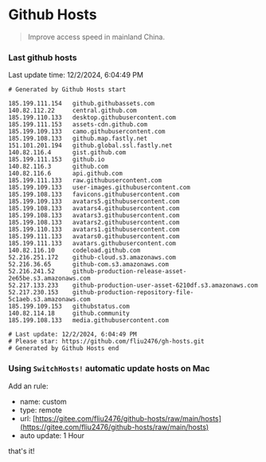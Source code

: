 # Github Hosts

> Improve access speed in mainland China.

### Last github hosts

Last update time: 12/2/2024, 6:04:49 PM

```base
# Generated by Github Hosts start 

185.199.111.154   github.githubassets.com
140.82.112.22     central.github.com
185.199.110.133   desktop.githubusercontent.com
185.199.111.153   assets-cdn.github.com
185.199.109.133   camo.githubusercontent.com
185.199.108.133   github.map.fastly.net
151.101.201.194   github.global.ssl.fastly.net
140.82.116.4      gist.github.com
185.199.111.153   github.io
140.82.116.3      github.com
140.82.116.6      api.github.com
185.199.111.133   raw.githubusercontent.com
185.199.109.133   user-images.githubusercontent.com
185.199.108.133   favicons.githubusercontent.com
185.199.109.133   avatars5.githubusercontent.com
185.199.108.133   avatars4.githubusercontent.com
185.199.108.133   avatars3.githubusercontent.com
185.199.108.133   avatars2.githubusercontent.com
185.199.110.133   avatars1.githubusercontent.com
185.199.111.133   avatars0.githubusercontent.com
185.199.111.133   avatars.githubusercontent.com
140.82.116.10     codeload.github.com
52.216.251.172    github-cloud.s3.amazonaws.com
52.216.36.65      github-com.s3.amazonaws.com
52.216.241.52     github-production-release-asset-2e65be.s3.amazonaws.com
52.217.133.233    github-production-user-asset-6210df.s3.amazonaws.com
52.217.230.153    github-production-repository-file-5c1aeb.s3.amazonaws.com
185.199.109.153   githubstatus.com
140.82.114.18     github.community
185.199.108.133   media.githubusercontent.com

# Last update: 12/2/2024, 6:04:49 PM
# Please star: https://github.com/fliu2476/gh-hosts.git
# Generated by Github Hosts end
```

### Using `SwitchHosts!` automatic update hosts on Mac
Add an rule:
- name: custom
- type: remote
- url: [https://gitee.com/fliu2476/github-hosts/raw/main/hosts](https://gitee.com/fliu2476/github-hosts/raw/main/hosts)
- auto update: 1 Hour

that's it!


